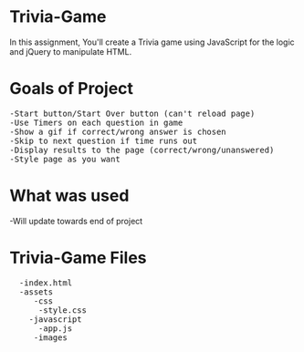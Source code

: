 # Trivia-Game
In this assignment, You'll create a Trivia game using JavaScript for the logic and jQuery to manipulate HTML.

# Goals of Project
<pre>
-Start button/Start Over button (can't reload page)
-Use Timers on each question in game
-Show a gif if correct/wrong answer is chosen 
-Skip to next question if time runs out
-Display results to the page (correct/wrong/unanswered)
-Style page as you want
</pre>
# What was used
-Will update towards end of project

# Trivia-Game Files
<pre>
  -index.html
  -assets
     -css
      -style.css
    -javascript
      -app.js
     -images
</pre>
